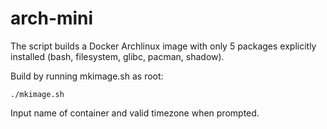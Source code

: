 arch-mini
=========

The script builds a Docker Archlinux image with only 5 packages explicitly installed (bash, filesystem, glibc, pacman, shadow).

Build by running mkimage.sh as root:

	./mkimage.sh

Input name of container and valid timezone when prompted.
